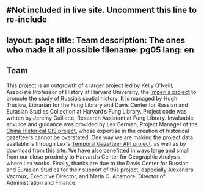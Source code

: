 #Not included in live site. Uncomment this line to re-include
---
layout: page
title: Team
description: The ones who made it all possible
filename: pg05
lang: en
---
Team
----
This project is an outgrowth of a larger project led by Kelly O'Neill, Associate Professor of History at Harvard University, the [Imperiia project](https://sites.google.com/site/imperiiagis/home) to promote the study of Russia’s spatial history. It is managed by Hugh Truslow, Librarian for the Fung Library and Davis Center for Russian and Eurasian Studies Collection at Harvard’s Fung Library. Project code was written by Jeremy Guillette, Research Assistant at Fung Library. Invaluable advuice and guidance was provided by Lex Berman, Project Manager of the [China Historical GIS project](http://fas.harvard.edu/~chgis/chgis_home.html), whose expertise in the creation of historical gazetteers cannot be overstated. One way we are making the project data available is through Lex's [Temporal Gazetteer API project](http://chgis.hmdc.harvard.edu/tgaz/), as well as by download from this site. We have also benefitted in ways large and small from our close proximity to Harvard’s Center for Geographic Analysis, where Lex works. Finally, thanks are due to the Davis Center for Russian and Eurasian Studies for their support of this project, especially Alexandra Vacroux, Executive Director, and Maria C. Altamore, Director of Administration and Finance. 